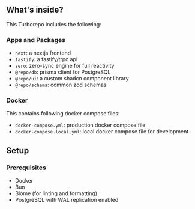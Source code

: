 ## What's inside?

This Turborepo includes the following:

### Apps and Packages

- `next`: a nextjs frontend
- `fastify`: a fastify/trpc api 
- `zero`: zero-sync engine for full reactivity
- `@repo/db`: prisma client for PostgreSQL
- `@repo/ui`: a custom shadcn component library
- `@repo/schema`: common zod schemas

### Docker

This contains following docker compose files:

- `docker-compose.yml`: production docker compose file
- `docker-compose.local.yml`: local docker compose file for development


## Setup

### Prerequisites

- Docker
- Bun
- Biome (for linting and formatting)
- PostgreSQL with WAL replication enabled
